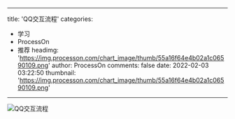 
---
title: 'QQ交互流程'
categories: 
 - 学习
 - ProcessOn
 - 推荐
headimg: 'https://img.processon.com/chart_image/thumb/55a16f64e4b02a1c06590109.png'
author: ProcessOn
comments: false
date: 2022-02-03 03:22:50
thumbnail: 'https://img.processon.com/chart_image/thumb/55a16f64e4b02a1c06590109.png'
---

<div>   
<img class="thumb" alt="QQ交互流程" src="https://img.processon.com/chart_image/thumb/55a16f64e4b02a1c06590109.png" referrerpolicy="no-referrer">
<p></p>  
</div>
            